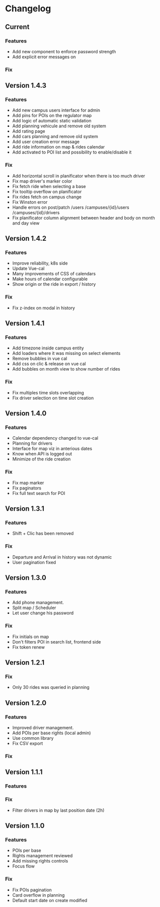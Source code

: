 # Changelog
## Current
### Features
* Add new component to enforce password strength
* Add explicit error messages on 
### Fix
## Version 1.4.3
### Features
* Add new campus users interface for admin
* Add pins for POIs on the regulator map
* Add logic of automatic static validation
* Add planning vehicule and remove old system
* Add rating page
* Add cars planning and remove old system
* Add user creation error message
* Add ride information on map & rides calendar
* Add activated to POI list and possibility to enable/disable it
### Fix
* Add horizontal scroll in planificator when there is too much driver
* Fix map driver's marker color
* Fix fetch ride when selecting a base
* Fix tooltip overflow on planificator
* Fix rides fetch on campus change
* Fix Winston error
* Handle errors on post/patch /users /campuses/{id}/users /campuses/{id}/drivers
* Fix planificator column alignment between header and body on month and day view
## Version 1.4.2
### Features
* Improve reliability, k8s side
* Update Vue-cal 
* Many improvements of CSS of calendars
* Make hours of calendar configurable
* Show origin or the ride in export / history
### Fix
* Fix z-index on modal in history
## Version 1.4.1
### Features
* Add timezone inside campus entity
* Add loaders where it was missing on select elements
* Remove bubbles in vue cal
* Add css on clic & release on vue cal
* Add bubbles on month view to show number of rides
### Fix
* Fix multiples time slots overlapping
* Fix driver selection on time slot creation
## Version 1.4.0
### Features
* Calendar dependency changed to vue-cal
* Planning for drivers
* Interface for map viz in anterious dates
* Know when API is logged out
* Minimize of the ride creation
### Fix
* Fix map marker
* Fix paginators
* Fix full text search for POI
## Version 1.3.1
### Features
 * Shift + Clic has been removed
### Fix
* Departure and Arrival in history was not dynamic
* User pagination fixed
## Version 1.3.0
### Features
* Add phone management.
* Split map / Scheduler
* Let user change his password
### Fix
* Fix initials on map
* Don't filters POI in search list, frontend side
* Fix token renew
## Version 1.2.1
### Fix
* Only 30 rides was queried in planning
## Version 1.2.0
### Features
* Improved driver management.
* Add POIs per base rights (local admin)
* Use common library
* Fix CSV export
### Fix
## Version 1.1.1
### Features
### Fix
* Filter drivers in map by last position date (2h)
## Version 1.1.0
### Features
* POIs per base
* Rights management reviewed
* Add missing rights controls
* Focus flow
### Fix
* Fix POIs pagination
* Card overflow in planning
* Default start date on create modified
